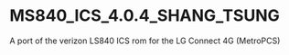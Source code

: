 MS840_ICS_4.0.4_SHANG_TSUNG
===========================

A port of the verizon LS840 ICS rom for the LG Connect 4G (MetroPCS)